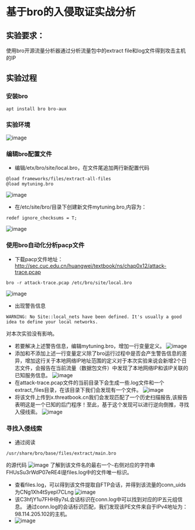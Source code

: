 # 基于bro的入侵取证实战分析
## 实验要求：
使用bro开源流量分析器通过分析流量包中的extract file和log文件得到攻击主机的IP

## 实验过程
### 安装bro

```
apt install bro bro-aux
```


### 实验环境
![image](https://github.com/wq0712/ns/blob/master/2017-2/lab4/%E7%8E%AF%E5%A2%83.PNG?raw=true)

### 编辑bro配置文件
* 编辑/etx/bro/site/local.bro，在文件尾追加两行新配置代码 
```
@load frameworks/files/extract-all-files
@load mytuning.bro
```
![image](https://github.com/wq0712/ns/blob/master/2017-2/lab4/local_bro.PNG?raw=true)
* 在/etc/site/bro/目录下创建新文件mytuning.bro,内容为： 

```
redef ignore_checksums = T;
```
![image](https://github.com/wq0712/ns/blob/master/2017-2/lab4/mytuning_bro.PNG?raw=true)

### 使用bro自动化分析pacp文件
* 下载pacp文件地址：http://sec.cuc.edu.cn/huangwei/textbook/ns/chap0x12/attack-trace.pcap

```
bro -r attack-trace.pcap /etc/bro/site/local.bro
```
![image](https://github.com/wq0712/ns/blob/master/2017-2/lab4/%E8%AD%A6%E5%91%8A.PNG?raw=true)
* 出现警告信息
```
WARNING: No Site::local_nets have been defined. It's usually a good idea to define your local networks.
```
对本次实验没有影响。
* 若要解决上述警告信息，编辑mytuning.bro，增加一行变量定义。
![image](https://github.com/wq0712/ns/blob/master/2017-2/lab4/edit_mytuning.PNG?raw=true)
* 添加和不添加上述一行变量定义除了bro运行过程中是否会产生警告信息的差异，增加这行关于本地网络IP地址范围的定义对于本次实验来说会新增2个日志文件，会报告在当前流量（数据包文件）中发现了本地网络IP和该IP关联的已知服务信息。
![image](https://github.com/wq0712/ns/blob/master/2017-2/lab4/1.PNG?raw=true)
* 在attack-trace.pcap文件的当前目录下会生成一些.log文件和一个extract_files目录，在该目录下我们会发现有一个文件。 
![image](https://github.com/wq0712/ns/blob/master/2017-2/lab4/2.PNG?raw=true)
* 将该文件上传到x.threatbook.cn我们会发现匹配了一个历史扫描报告,该报告表明这是一个已知的后门程序！至此，基于这个发现可以进行逆向倒推，寻找入侵线索。 
![image](https://github.com/wq0712/ns/blob/master/2017-2/lab4/%E5%8E%86%E5%8F%B2%E6%89%AB%E6%8F%8F%E6%8A%A5%E5%91%8A.PNG?raw=true)

### 寻找入侵线索
* 通过阅读
```
/usr/share/bro/base/files/extract/main.bro
``` 
的源代码
![image](https://github.com/wq0712/ns/blob/master/2017-2/lab4/main_bro.PNG?raw=true)
了解到该文件名的最右一个-右侧对应的字符串FHUsSu3rWdP07eRE4l是files.log中的文件唯一标识。
* 查看files.log，可以得到该文件提取自FTP会话，并得到该流量的conn_uids为CNg1Xh4tSyepI7CLng
![image](https://github.com/wq0712/ns/blob/master/2017-2/lab4/files_log.PNG?raw=true)
* 该C3hfjY1u7FHHBy7sL会话标识在conn.log中可以找到对应的IP五元组信息。 通过conn.log的会话标识匹配，我们发现该PE文件来自于IPv4地址为：98.114.205.102的主机。 
* ![image](https://github.com/wq0712/ns/blob/master/2017-2/lab4/conn_log.PNG?raw=true)